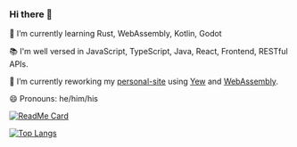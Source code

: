 ### Hi there 👋

🌱 I’m currently learning Rust, WebAssembly, Kotlin, Godot

📚 I'm well versed in JavaScript, TypeScript, Java, React, Frontend, RESTful APIs.

🔭 I’m currently reworking my [personal-site](https://github.com/tbauer428/personal-site) using [Yew](https://github.com/yewstack/yew) and [WebAssembly](https://github.com/WebAssembly).

😄 Pronouns: he/him/his



[![ReadMe Card](https://github-readme-stats.vercel.app/api?username=tbauer428)](https://github.com/anuraghazra/github-readme-stats)

[![Top Langs](https://github-readme-stats.vercel.app/api/top-langs?username=tbauer428&langs_count=10&hide=html,css,python,shell,makefile)](https://github.com/anuraghazra/github-readme-stats)


<!--
**tbauer428/tbauer428** is a ✨ _special_ ✨ repository because its `README.md` (this file) appears on your GitHub profile.

Here are some ideas to get you started:

- 🌱 I’m currently learning ...
- 👯 I’m looking to collaborate on ...
- 🤔 I’m looking for help with ...
- 💬 Ask me about ...
- 📫 How to reach me: ...
- 😄 Pronouns: ...
- ⚡ Fun fact: ...
-->
